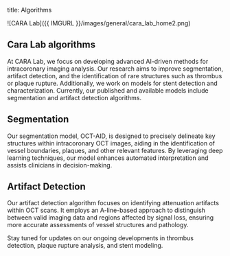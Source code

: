 title: Algorithms

![CARA Lab]({{ IMGURL }}/images/general/cara_lab_home2.png) 
## Cara Lab algorithms

At CARA Lab, we focus on developing advanced AI-driven methods for intracoronary imaging analysis. Our research aims to improve segmentation, artifact detection, and the identification of rare structures such as thrombus or plaque rupture. Additionally, we work on models for stent detection and characterization. Currently, our published and available models include segmentation and artifact detection algorithms.

## Segmentation

Our segmentation model, OCT-AID, is designed to precisely delineate key structures within intracoronary OCT images, aiding in the identification of vessel boundaries, plaques, and other relevant features. By leveraging deep learning techniques, our model enhances automated interpretation and assists clinicians in decision-making.

## Artifact Detection

Our artifact detection algorithm focuses on identifying attenuation artifacts within OCT scans. It employs an A-line-based approach to distinguish between valid imaging data and regions affected by signal loss, ensuring more accurate assessments of vessel structures and pathology.

Stay tuned for updates on our ongoing developments in thrombus detection, plaque rupture analysis, and stent modeling.
